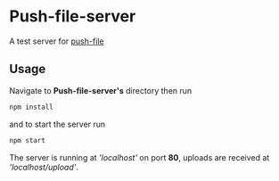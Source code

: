 # Push-file-server

A test server for [push-file](http://github.com/withtobi/push-file)

## Usage

Navigate to **Push-file-server's** directory then run
```bash
npm install
```
and to start the server run 
```bash
npm start
```

The server is running at *'localhost'* on port **80**, uploads are received at *'localhost/upload'*.